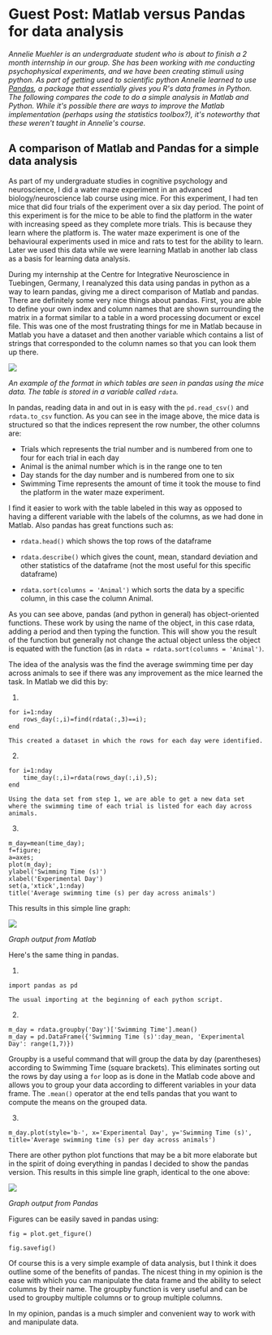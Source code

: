 # Guest Post: Matlab versus Pandas for data analysis

*Annelie Muehler is an undergraduate student who is about to finish a 2 month internship in our group. She has been working with me conducting psychophysical experiments, and we have been creating stimuli using python. As part of getting used to scientific python Annelie learned to use  [Pandas](http://pandas.pydata.org/), a package that essentially gives you R's data frames in Python. The following compares the code to do a simple analysis in Matlab and Python. While it's possible there are ways to improve the Matlab implementation (perhaps using the statistics toolbox?), it's noteworthy that these weren't taught in Annelie's course.*

## A comparison of Matlab and Pandas for a simple data analysis

As part of my undergraduate studies in cognitive psychology and neuroscience, I did a water maze experiment in an advanced biology/neuroscience lab course using mice. For this experiment, I had ten mice that did four trials of the experiment over a six day period. The point of this experiment is for the mice to be able to find the platform in the water with increasing speed as they complete more trials. This is because they learn where the platform is. The water maze experiment is one of the behavioural experiments used in mice and rats to test for the ability to learn. Later we used this data while we were learning Matlab in another lab class as a basis for learning data analysis.

During my internship at the Centre for Integrative Neuroscience in Tuebingen, Germany, I reanalyzed this data using pandas in python as a way to learn pandas, giving me a direct comparison of Matlab and pandas. There are definitely some very nice things about pandas. First, you are able to define your own index and column names that are shown surrounding the matrix in a format similar to a table in a word processing document or excel file. This was one of the most frustrating things for me in Matlab because in Matlab you have a dataset and then another variable which contains a list of strings that corresponded to the column names so that you can look them up there.

![][1]

 *An example of the format in which tables are seen in pandas using the mice data. The table is stored in a variable called `rdata`.*
 
 
In pandas, reading data in and out in is easy with the `pd.read_csv()` and `rdata.to_csv` function. As you can see in the image above, the mice data is structured so that the indices represent the row number, the other columns are: 
* Trials which represents the trial number and is numbered from one to four for each trial in each day 
* Animal is the animal number which is in the range one to ten
* Day stands for the day number and is numbered from one to six 
* Swimming Time represents the amount of time it took the mouse to find the platform in the water maze experiment. 

I find it easier to work with the table labeled in this way as opposed to having a different variable with the labels of the columns, as we had done in Matlab. Also pandas has great functions
such as:

-   `rdata.head()` which shows the top rows of the dataframe

-   `rdata.describe()` which gives the count, mean, standard deviation and other statistics of the dataframe (not the most useful for this specific dataframe)

-   `rdata.sort(columns = 'Animal')` which sorts the data by a specific column, in this case the column Animal.

As you can see above, pandas (and python in general) has object-oriented functions. These work by using the name of the object, in this case rdata, adding a period and then typing the function. This will show you the result of the function but generally not change the actual object unless the object is equated with the function (as in `rdata = rdata.sort(columns = 'Animal')`.

The idea of the analysis was the find the average swimming time per day across animals to see if there was any improvement as the mice learned the task. In Matlab we did this by:

1. 

```    
for i=1:nday
    rows_day(:,i)=find(rdata(:,3)==i);
end
```

    This created a dataset in which the rows for each day were identified.

2.  

```
for i=1:nday
    time_day(:,i)=rdata(rows_day(:,i),5);
end
```

    Using the data set from step 1, we are able to get a new data set where the swimming time of each trial is listed for each day across animals.

3.  

```
m_day=mean(time_day);
f=figure;
a=axes;
plot(m_day);
ylabel('Swimming Time (s)')
xlabel('Experimental Day')
set(a,'xtick',1:nday)
title('Average swimming time (s) per day across animals')
```


This results in this simple line graph:

![][2]

 *Graph output from Matlab*


Here's the same thing in pandas.

1.  

```
import pandas as pd
```


    The usual importing at the beginning of each python script.

2.  

```
m_day = rdata.groupby('Day')['Swimming Time'].mean()
m_day = pd.DataFrame({'Swimming Time (s)':day_mean, 'Experimental Day': range(1,7)})
```

Groupby is a useful command that will group the data by day (parentheses) according to Swimming Time (square brackets). This eliminates sorting out the rows by day using a `for` loop as is done in the Matlab code above and allows you to group your data according to different variables in your data frame. The `.mean()` operator at the end tells pandas that you want to compute the means on the grouped data.

3. 

```
m_day.plot(style='b-', x='Experimental Day', y='Swimming Time (s)', title='Average swimming time (s) per day across animals')
```

There are other python plot functions that may be a bit more elaborate but in the spirit of doing everything in pandas I decided to show the pandas version. This results in this simple line graph, identical to the one above:

![][3]

 *Graph output from Pandas*

Figures can be easily saved in pandas using:

`fig = plot.get_figure()`

`fig.savefig()`


Of course this is a very simple example of data analysis, but I think it does outline some of the benefits of pandas. The nicest thing in my opinion is the ease with which you can manipulate the data frame and the ability to select columns by their name. The groupby function is very useful and can be used to groupby multiple columns or to group multiple columns.

In my opinion, pandas is a much simpler and convenient way to work with and manipulate data.

  [1]: Table_example_blog.jpg
  [2]: mean_day_mat.jpg
  [3]: mean_day_py.jpg
